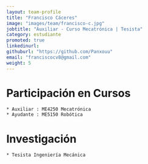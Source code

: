 ```yaml
---
layout: team-profile
title: "Francisco Cáceres"
image: "images/team/francisco-c.jpg"
jobtitle: "Auxiliar - Curso Mecatrónica | Tesista"
category: estudiante
promoted: true
linkedinurl: 
githuburl: "https://github.com/Panxouu"
email: "franciscocv8@gmail.com"
weight: 5
---
```

<!--more-->

# Participación en Cursos
    
    * Auxiliar : ME4250 Mecatrónica
    * Ayudante : ME5150 Robótica

# Investigación
    * Tesista Ingeniería Mecánica